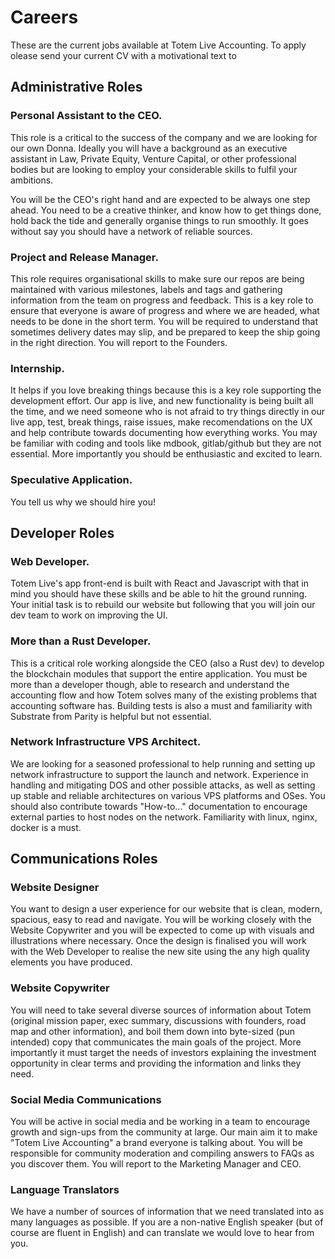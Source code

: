 # Careers 

These are the current jobs available at Totem Live Accounting. To apply olease send your current CV with a motivational text to 

## Administrative Roles

### Personal Assistant to the CEO.

This role is a critical to the success of the company and we are looking for our own Donna. Ideally you will have a background as an executive assistant in Law, Private Equity, Venture Capital, or other professional bodies but are looking to employ your considerable skills to fulfil your ambitions.

You will be the CEO's right hand and are expected to be always one step ahead. You need to be a creative thinker, and know how to get things done, hold back the tide and generally organise things to run smoothly. It goes without say you should have a network of reliable sources.

### Project and Release Manager.

This role requires organisational skills to make sure our repos are being maintained with various milestones, labels and tags and gathering information from the team on progress and feedback. This is a key role to ensure that everyone is aware of progress and where we are headed, what needs to be done in the short term. You will be required to understand that sometimes delivery dates may slip, and be prepared to keep the ship going in the right direction. You will report to the Founders.

### Internship.

It helps if you love breaking things because this is a key role supporting the development effort. Our app is live, and new functionality is being built all the time, and we need someone who is not afraid to try things directly in our live app, test, break things, raise issues, make recomendations on the UX and help contribute towards documenting how everything works. You may be familiar with coding and tools like mdbook, gitlab/github but they are not essential. More importantly you should be enthusiastic and excited to learn.

### Speculative Application.

You tell us why we should hire you!

## Developer Roles

### Web Developer.

Totem Live's app front-end is built with React and Javascript with that in mind you should have these skills and be able to hit the ground running. Your initial task is to rebuild our website but following that you will join our dev team to work on improving the UI.

### More than a Rust Developer.

This is a critical role working alongside the CEO (also a Rust dev) to develop the blockchain modules that support the entire application. You must be more than a developer though, able to research and understand the accounting flow and how Totem solves many of the existing problems that accounting software has. Building tests is also a must and familiarity with Substrate from Parity is helpful but not essential.

### Network Infrastructure VPS Architect.

We are looking for a seasoned professional to help running and setting up network infrastructure to support the launch and network. Experience in handling and mitigating DOS and other possible attacks, as well as setting up stable and reliable architectures on various VPS platforms and OSes. You should also contribute towards "How-to..." documentation to encourage external parties to host nodes on the network. Familiarity with linux, nginx, docker is a must.

## Communications Roles

### Website Designer

You want to design a user experience for our website that is clean, modern, spacious, easy to read and navigate. You will be working closely with the Website Copywriter and you will be expected to come up with visuals and illustrations where necessary. Once the design is finalised you will work with the Web Developer to realise the new site using the any high quality elements you have produced. 

### Website Copywriter

You will need to take several diverse sources of information about Totem (original mission paper, exec  summary, discussions with founders, road map and other information), and boil them down into byte-sized (pun intended) copy that communicates the main goals of the project. More importantly it must target the needs of investors explaining the investment opportunity in clear terms and providing the information and links they need.

### Social Media Communications

You will be active in social media and be working in a team to encourage growth and sign-ups from the community at large. Our main aim it to make "Totem Live Accounting" a brand everyone is talking about. You  will be responsible for community moderation and compiling answers to FAQs as you discover them. You will report to the Marketing Manager and CEO.

### Language Translators

We have a number of sources of information that we need translated into as many languages as possible. If you are a non-native English speaker (but of course are fluent in English) and can translate we would love to hear from you.

